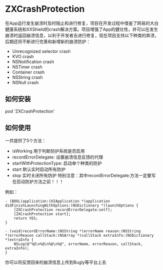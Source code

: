 # ZXCrashProtection
在App运行发生崩溃时及时阻止和进行修复，项目在开发过程中借鉴了网易的大白健康系统和XXShield的crash解决方案。项目增强了App的健壮性，并可以在发生崩溃时返回崩溃信息，以利于开发者去进行修复，现在项目支持以下种类的奔溃，后期还将不断进行完善和新增新的崩溃防护：
* Unrecognized selector crash
* KVO crash
* NSNotification crash
* NSTimer crash
* Container crash
* NSString crash
* NSNull crash
## 如何安装
pod 'ZXCrashProtection'
## 如何使用
一共提供了5个方法：
* isWorking
用于判断防护系统是否启用
* recordErrorDelegate:
设置崩溃信息反馈的代理
* startWithProtectionType:
启动单个种类的防护
* start
默认实时启动所有防护
* stop
实时关闭所有防护
特别注意：其中recordErrorDelegate:方法一定要写在启动防护方法之前！！！

例如：
```objc
- (BOOL)application:(UIApplication *)application didFinishLaunchingWithOptions:(NSDictionary *)launchOptions {
    [ZXCrashProtection recordErrorDelegate:self];
    [ZXCrashProtection start];
    return YES;
}

- (void)recordErrorName:(NSString *)errorName reason:(NSString *)errorReason callStack:(NSArray *)callStack extraInfo:(NSDictionary *)extraInfo {
    NSLog(@"%@\n%@\n%@\n%@", errorName, errorReason, callStack, extraInfo);
}
```
你可以将反馈回来的崩溃信息上传到Bugly等平台上去
